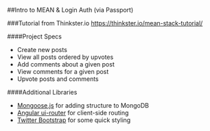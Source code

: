 ##Intro to MEAN & Login Auth (via Passport)

###Tutorial from Thinkster.io
https://thinkster.io/mean-stack-tutorial/

####Project Specs
* Create new posts
* View all posts ordered by upvotes
* Add comments about a given post
* View comments for a given post
* Upvote posts and comments

####Additional Libraries
* [Mongoose.js](http://mongoosejs.com/) for adding structure to MongoDB
* [Angular ui-router](https://github.com/angular-ui/ui-router) for client-side routing
* [Twitter Bootstrap](http://getbootstrap.com/) for some quick styling

